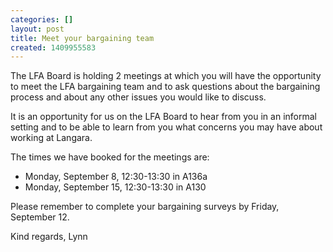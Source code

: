 ```yaml
---
categories: []
layout: post
title: Meet your bargaining team
created: 1409955583
---
```

<p>The LFA Board is holding 2 meetings at which you will have the opportunity to meet the LFA bargaining team and to ask questions about the bargaining process and about any other issues you would like to discuss.</p>
<p>It is an opportunity for us on the LFA Board to hear from you in an informal setting and to be able to learn from you what concerns you may have about working at Langara.</p>
<p>The times we have booked for the meetings are:</p>
<ul>
	<li>
		Monday, September 8, 12:30-13:30 in A136a</li>
	<li>
		Monday, September 15, 12:30-13:30 in A130</li>
</ul>
<p>Please remember to complete your bargaining surveys by Friday, September 12.</p>
<p>Kind regards, Lynn</p>

